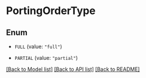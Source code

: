 # PortingOrderType

## Enum


* `FULL` (value: `"full"`)

* `PARTIAL` (value: `"partial"`)


[[Back to Model list]](../README.md#documentation-for-models) [[Back to API list]](../README.md#documentation-for-api-endpoints) [[Back to README]](../README.md)


